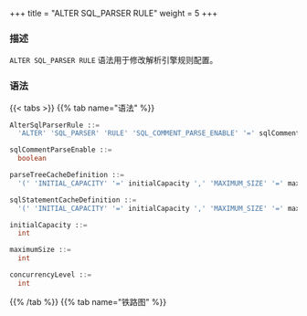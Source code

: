 +++
title = "ALTER SQL_PARSER RULE"
weight = 5
+++

### 描述

`ALTER SQL_PARSER RULE` 语法用于修改解析引擎规则配置。

### 语法

{{< tabs >}}
{{% tab name="语法" %}}
```sql
AlterSqlParserRule ::=
  'ALTER' 'SQL_PARSER' 'RULE' 'SQL_COMMENT_PARSE_ENABLE' '=' sqlCommentParseEnable ',' 'PARSE_TREE_CACHE' parseTreeCacheDefinition ',' 'SQL_STATEMENT_CACHE' sqlStatementCacheDefinition

sqlCommentParseEnable ::=
  boolean

parseTreeCacheDefinition ::=
  '(' 'INITIAL_CAPACITY' '=' initialCapacity ',' 'MAXIMUM_SIZE' '=' maximumSize ',' 'CONCURRENCY_LEVEL' '=' concurrencyLevel ')'

sqlStatementCacheDefinition ::=
  '(' 'INITIAL_CAPACITY' '=' initialCapacity ',' 'MAXIMUM_SIZE' '=' maximumSize ',' 'CONCURRENCY_LEVEL' '=' concurrencyLevel ')'

initialCapacity ::=
  int

maximumSize ::=
  int

concurrencyLevel ::=
  int
```
{{% /tab %}}
{{% tab name="铁路图" %}}
<iframe frameborder="0" name="diagram" id="diagram" width="100%" height="100%"></iframe>
{{% /tab %}}
{{< /tabs >}}

### 补充说明

- `SQL_COMMENT_PARSE_ENABLE`：是否解析 SQL 注释

- `PARSE_TREE_CACHE`：语法树本地缓存配置

- `SQL_STATEMENT_CACHE`：SQL 语句本地缓存配置项

### 示例

- 修改解析引擎规则配置

```sql
ALTER SQL_PARSER RULE 
  SQL_COMMENT_PARSE_ENABLE=false, 
  PARSE_TREE_CACHE(INITIAL_CAPACITY=10, MAXIMUM_SIZE=11, CONCURRENCY_LEVEL=1), 
  SQL_STATEMENT_CACHE(INITIAL_CAPACITY=11, MAXIMUM_SIZE=11, CONCURRENCY_LEVEL=100);
```

### 保留字

`ALTER`、`SQL_PARSER`、`RULE`、`SQL_COMMENT_PARSE_ENABLE`、`PARSE_TREE_CACHE`、`INITIAL_CAPACITY`、`MAXIMUM_SIZE`、`CONCURRENCY_LEVEL`、`SQL_STATEMENT_CACHE`

### 相关链接

- [保留字](/cn/user-manual/shardingsphere-proxy/distsql/syntax/reserved-word/)